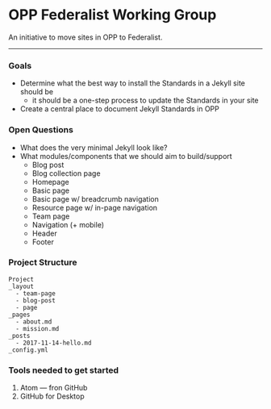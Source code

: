 
# OPP Federalist Working Group

An initiative to move sites in OPP to Federalist.

---

### Goals

- Determine what the best way to install the Standards in a Jekyll site should be
  - it should be a one-step process to update the Standards in your site
- Create a central place to document Jekyll Standards in OPP


### Open Questions
- What does the very minimal Jekyll look like?
- What modules/components that we should aim to build/support
  - Blog post
  - Blog collection page
  - Homepage
  - Basic page
  - Basic page w/ breadcrumb navigation
  - Resource page w/ in-page navigation
  - Team page
  - Navigation (+ mobile)
  - Header
  - Footer

### Project Structure

```
Project
_layout
  - team-page
  - blog-post
  - page
_pages
  - about.md
  - mission.md
_posts
  - 2017-11-14-hello.md
_config.yml

```



### Tools needed to get started
1. Atom — fron GitHub
2. GitHub for Desktop
